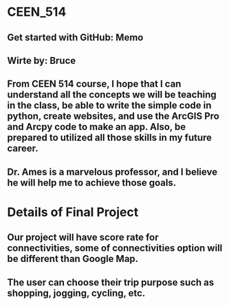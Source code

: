 # CEEN_514
## Get started with GitHub: Memo
## Wirte by: Bruce
## From CEEN 514 course, I hope that I can understand all the concepts we will be teaching in the class, be able to write the simple code in python, create websites, and use the ArcGIS Pro and Arcpy code to make an app. Also, be prepared to utilized all those skills in my future career. 
## Dr. Ames is a marvelous professor, and I believe he will help me to achieve those goals. 

# Details of Final Project
## Our project will have score rate for connectivities, some of connectivities option will be different than Google Map. 
## The user can choose their trip purpose such as shopping, jogging, cycling, etc.
